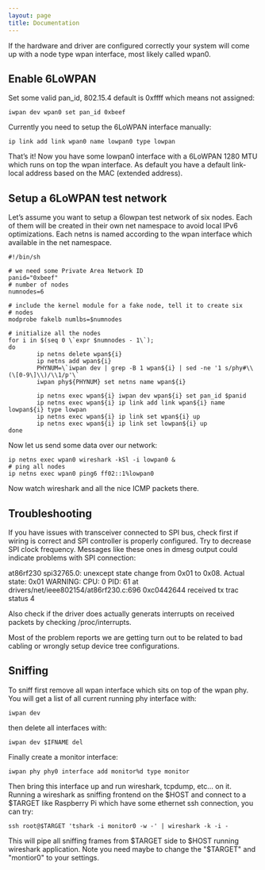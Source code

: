 ```yaml
---
layout: page
title: Documentation
---
```


If the hardware and driver are configured correctly your system will come up
with a node type wpan interface, most likely called wpan0.

## Enable 6LoWPAN

Set some valid pan_id, 802.15.4 default is 0xffff which means not assigned:

```
iwpan dev wpan0 set pan_id 0xbeef
```

Currently you need to setup the 6LoWPAN interface manually:

```
ip link add link wpan0 name lowpan0 type lowpan
```

That’s it! Now you have some lowpan0 interface with a 6LoWPAN 1280 MTU which runs on top the wpan interface. As default you have a default link-local address based on the MAC (extended address).

## Setup a 6LoWPAN test network

Let’s assume you want to setup a 6lowpan test network of six nodes. Each of them will be created in their own net namespace to avoid local IPv6 optimizations. Each netns is named according to the wpan interface which available in the net namespace.


```shell
#!/bin/sh

# we need some Private Area Network ID
panid="0xbeef"
# number of nodes
numnodes=6

# include the kernel module for a fake node, tell it to create six
# nodes
modprobe fakelb numlbs=$numnodes

# initialize all the nodes
for i in $(seq 0 \`expr $numnodes - 1\`);
do
        ip netns delete wpan${i}
        ip netns add wpan${i}
        PHYNUM=\`iwpan dev | grep -B 1 wpan${i} | sed -ne '1 s/phy#\\(\[0-9\]\\)/\\1/p'\`
        iwpan phy${PHYNUM} set netns name wpan${i}

        ip netns exec wpan${i} iwpan dev wpan${i} set pan_id $panid
        ip netns exec wpan${i} ip link add link wpan${i} name lowpan${i} type lowpan
        ip netns exec wpan${i} ip link set wpan${i} up
        ip netns exec wpan${i} ip link set lowpan${i} up
done
```

Now let us send some data over our network:

```
ip netns exec wpan0 wireshark -kSl -i lowpan0 &
# ping all nodes
ip netns exec wpan0 ping6 ff02::1%lowpan0
```

Now watch wireshark and all the nice ICMP packets there.

## Troubleshooting

If you have issues with transceiver connected to SPI bus, check first if wiring is correct and SPI controller is properly configured. Try to decrease SPI clock frequency. Messages like these ones in dmesg output could indicate problems with SPI connection:

at86rf230 spi32765.0: unexcept state change from 0x01 to 0x08. Actual state:
0x01
WARNING: CPU: 0 PID: 61 at drivers/net/ieee802154/at86rf230.c:696 0xc0442644
received tx trac status 4

Also check if the driver does actually generats interrupts on received packets
by checking /proc/interrupts.

Most of the problem reports we are getting turn out to be related to bad cabling
or wrongly setup device tree configurations.

## Sniffing

To sniff first remove all wpan interface which sits on top of the wpan phy. You will get a list of all current running phy interface with:

```
iwpan dev
```

then delete all interfaces with:

```
iwpan dev $IFNAME del
```

Finally create a monitor interface:

```
iwpan phy phy0 interface add monitor%d type monitor
```

Then bring this interface up and run wireshark, tcpdump, etc… on it. Running a wireshark as sniffing frontend on the $HOST and connect to a $TARGET like Raspberry Pi which have some ethernet ssh connection, you can try:

```
ssh root@$TARGET 'tshark -i monitor0 -w -' | wireshark -k -i -
```

This will pipe all sniffing frames from $TARGET side to $HOST running wireshark application. Note you need maybe to change the "$TARGET" and "montior0" to your settings.
